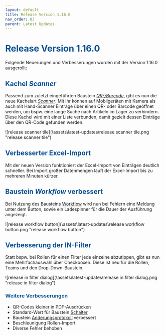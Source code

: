 ```yaml
---
layout: default
title: Release Version 1.16.0
nav_order: 83
parent: Latest Updates
---
```


# <span style="color:#0b5394">**Release Version 1.16.0**</span>

Folgende Neuerungen und Verbesserungen wurden mit der Version 1.16.0 ausgerollt:

## <span style="color:#0b5394">**Kachel *Scanner***</span>

Passend zum zuletzt eingeführten Baustein [*QR-/Barcode*](/docs/record-spec-settings/grand-child-expanded/qr-barcode.html), gibt es nun die neue Kachelart [*Scanner*](/docs/software-structure.html#-kachel-scanner).
Mit ihr können auf Mobilgeräten mit Kamera als auch mit Hand-Scanner Einträge über einen QR- oder Barcode geöffnet werden, um bspw. eine lange Suche nach Artikeln im Lager zu verhindern.
Diese Kachel wird mit einer Liste verbunden, damit gezielt dessen Einträge über den QR-Code gefunden werden.

![release scanner tile](\assets\latest-updates\release scanner tile.png "release scanner tile")

## <span style="color:#0b5394">**Verbesserter Excel-Import**</span>  

Mit der neuen Version funktioniert der Excel-Import von Einträgen deutlich schneller. Bei Import großer Datenmengen läuft der Excel-Import bis zu mehreren Minuten kürzer.

## <span style="color:#0b5394">**Baustein *Workflow* verbessert**</span>  

Bei Nutzung des Bausteins [Workflow](/docs/record-spec-settings/grand-child-expanded/workflow.html) wird nun bei Fehlern eine Meldung unter dem Button, sowie ein Ladespinner für die Dauer der Ausführung angezeigt.

![release workflow button](\assets\latest-updates\release workflow button.png "release workflow button")

## <span style="color:#0b5394">**Verbesserung der IN-Filter**</span>  

Statt bspw. bei Rollen für einen Filter jede einzelne abzutippen, gibt es nun eine Mehrfachauswahl über Checkboxen. Diese ist neu für die Rollen, Teams und den Drop-Down-Baustein.

![release in filter dialog](\assets\latest-updates\release in filter dialog.png "release in filter dialog")

### <span style="color:#0b5394">**Weitere Verbesserungen**</span>

- QR-Codes kleiner in PDF-Ausdrücken
- Standard-Wert für Baustein [Schalter](/docs/record-spec-settings/grand-childs-form/switch.html)
- Baustein [Änderungsprotokoll](/docs/record-spec-settings/grand-child-expanded/change-log.html) verbessert
- Beschleunigung Rollen-Import
- Diverse Fehler behoben